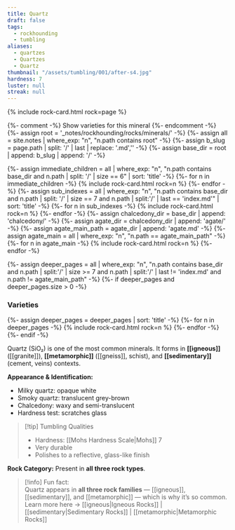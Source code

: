 ```yaml
---
title: Quartz
draft: false
tags:
  - rockhounding
  - tumbling
aliases:
  - quartzes
  - Quartzes
  - Quartz
thumbnail: "/assets/tumbling/001/after-s4.jpg"
hardness: 7
luster: null
streak: null
---
```

{% include rock-card.html rock=page %}

{%- comment -%} Show varieties for this mineral {%- endcomment -%}
{%- assign root = '_notes/rockhounding/rocks/minerals/' -%}
{%- assign all = site.notes | where_exp: "n", "n.path contains root" -%}
{%- assign b_slug = page.path | split: '/' | last | replace: '.md','' -%}
{%- assign base_dir = root | append: b_slug | append: '/' -%}

<div class="rock-card-grid">
  {%- assign immediate_children = all | where_exp: "n", "n.path contains base_dir and n.path | split: '/' | size == 6" | sort: 'title' -%}
  {%- for n in immediate_children -%}
    {% include rock-card.html rock=n %}
  {%- endfor -%}
  {%- assign sub_indexes = all | where_exp: "n", "n.path contains base_dir and n.path | split: '/' | size == 7 and n.path | split:'/' | last == 'index.md'" | sort: 'title' -%}
  {%- for n in sub_indexes -%}
    {% include rock-card.html rock=n %}
  {%- endfor -%}
  {%- assign chalcedony_dir = base_dir | append: 'chalcedony/' -%}
  {%- assign agate_dir = chalcedony_dir | append: 'agate/' -%}
  {%- assign agate_main_path = agate_dir | append: 'agate.md' -%}
  {%- assign agate_main = all | where_exp: "n", "n.path == agate_main_path" -%}
  {%- for n in agate_main -%}
    {% include rock-card.html rock=n %}
  {%- endfor -%}
</div>

{%- assign deeper_pages = all | where_exp: "n", "n.path contains base_dir and n.path | split:'/' | size >= 7 and n.path | split:'/' | last != 'index.md' and n.path != agate_main_path" -%}
{%- if deeper_pages and deeper_pages.size > 0 -%}
  <h3>Varieties</h3>
  <div class="rock-card-grid">
    {%- assign deeper_pages = deeper_pages | sort: 'title' -%}
    {%- for n in deeper_pages -%}
      {% include rock-card.html rock=n %}
    {%- endfor -%}
  </div>
{%- endif -%}

Quartz (SiO₂) is one of the most common minerals. It forms in **[[igneous]]** ([[granite]]), **[[metamorphic]]** ([[gneiss]], schist), and **[[sedimentary]]** (cement, veins) contexts.  

**Appearance & Identification:**  
- Milky quartz: opaque white  
- Smoky quartz: translucent grey-brown  
- Chalcedony: waxy and semi-translucent  
- Hardness test: scratches glass  

> [!tip] Tumbling Qualities  
> - Hardness: [[Mohs Hardness Scale|Mohs]] 7  
> - Very durable  
> - Polishes to a reflective, glass-like finish  

**Rock Category:** Present in **all three rock types**.

> [!info] Fun fact:  
> Quartz appears in **all three rock families** — [[igneous]], [[sedimentary]], and [[metamorphic]] — which is why it’s so common.  
> Learn more here → [[igneous|Igneous Rocks]] | [[sedimentary|Sedimentary Rocks]] | [[metamorphic|Metamorphic Rocks]]
